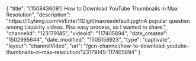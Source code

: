 {
    "title": "[1508436091] How to Download YouTube Thumbnails in Max Resolution",
    "description": "https:\/\/i1.ytimg.com\/vi\/Enter11Digit\/maxresdefault.jpg\nA popular question among Liquicity videos. Piss easy process, so I wanted to share.",
    "channelid": "123179145",
    "videoid": "117405894",
    "date_created": "1502995644",
    "date_modified": "1505158923",
    "type": "captivate",
    "layout": "channelVideo",
    "url": "\/gcn-channel\/how-to-download-youtube-thumbnails-in-max-resolution\/123179145-117405894"
}